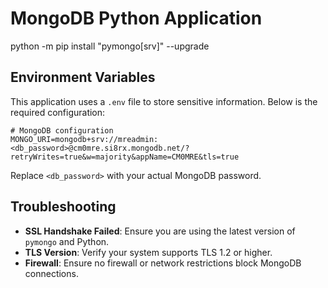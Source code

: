 # MongoDB Python Application

python -m pip install "pymongo[srv]" --upgrade

## Environment Variables

This application uses a `.env` file to store sensitive information. Below is the required configuration:

```
# MongoDB configuration
MONGO_URI=mongodb+srv://mreadmin:<db_password>@cm0mre.si8rx.mongodb.net/?retryWrites=true&w=majority&appName=CM0MRE&tls=true
```

Replace `<db_password>` with your actual MongoDB password.

## Troubleshooting

- **SSL Handshake Failed**: Ensure you are using the latest version of `pymongo` and Python.
- **TLS Version**: Verify your system supports TLS 1.2 or higher.
- **Firewall**: Ensure no firewall or network restrictions block MongoDB connections.
